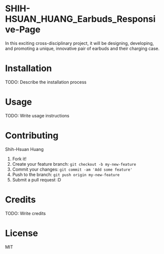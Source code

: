 # SHIH-HSUAN_HUANG_Earbuds_Responsive-Page
 In this exciting cross-disciplinary project, it will be designing, developing, and promoting a unique, innovative pair of earbuds and their charging case.

# Installation

TODO: Describe the installation process

# Usage

TODO: Write usage instructions

# Contributing

Shih-Hsuan Huang

1. Fork it!
2. Create your feature branch: `git checkout -b my-new-feature`
3. Commit your changes: `git commit -am 'Add some feature'`
4. Push to the branch: `git push origin my-new-feature`
5. Submit a pull request :D

# Credits

TODO: Write credits

# License

MIT